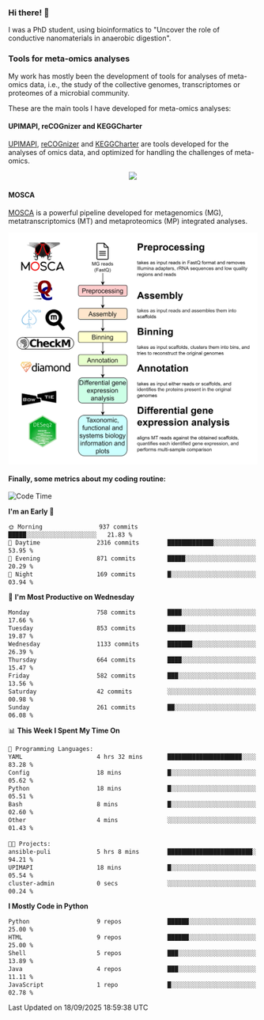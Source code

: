 ### Hi there! 👋

I was a PhD student, using bioinformatics to "Uncover the role of conductive nanomaterials in anaerobic digestion".

### Tools for meta-omics analyses

My work has mostly been the development of tools for analyses of meta-omics data, i.e., the study of the collective genomes, transcriptomes or proteomes of a microbial community.

These are the main tools I have developed for meta-omics analyses:

#### UPIMAPI, reCOGnizer and KEGGCharter

[UPIMAPI](https://github.com/iquasere/UPIMAPI), [reCOGnizer](https://github.com/iquasere/reCOGnizer) and [KEGGCharter](https://github.com/iquasere/KEGGCharter) are tools developed for the analyses of omics data, and optimized for handling the challenges of meta-omics.

<p align="center">
    <img src="assets/annotation_paper.png">
</p>

#### MOSCA

[MOSCA](https://github.com/iquasere/MOSCA) is a powerful pipeline developed for metagenomics (MG), metatranscriptomics (MT) and metaproteomics (MP) integrated analyses.

<p align="center">
    <img src="assets/mosca_workflow.png" align="center" width="700">
</p>


#### Finally, some metrics about my coding routine:

<!--START_SECTION:waka-->
![Code Time](http://img.shields.io/badge/Code%20Time-1%2C028%20hrs%2011%20mins-blue)

**I'm an Early 🐤** 

```text
🌞 Morning                937 commits         █████░░░░░░░░░░░░░░░░░░░░   21.83 % 
🌆 Daytime                2316 commits        █████████████░░░░░░░░░░░░   53.95 % 
🌃 Evening                871 commits         █████░░░░░░░░░░░░░░░░░░░░   20.29 % 
🌙 Night                  169 commits         █░░░░░░░░░░░░░░░░░░░░░░░░   03.94 % 
```
📅 **I'm Most Productive on Wednesday** 

```text
Monday                   758 commits         ████░░░░░░░░░░░░░░░░░░░░░   17.66 % 
Tuesday                  853 commits         █████░░░░░░░░░░░░░░░░░░░░   19.87 % 
Wednesday                1133 commits        ███████░░░░░░░░░░░░░░░░░░   26.39 % 
Thursday                 664 commits         ████░░░░░░░░░░░░░░░░░░░░░   15.47 % 
Friday                   582 commits         ███░░░░░░░░░░░░░░░░░░░░░░   13.56 % 
Saturday                 42 commits          ░░░░░░░░░░░░░░░░░░░░░░░░░   00.98 % 
Sunday                   261 commits         ██░░░░░░░░░░░░░░░░░░░░░░░   06.08 % 
```


📊 **This Week I Spent My Time On** 

```text
💬 Programming Languages: 
YAML                     4 hrs 32 mins       █████████████████████░░░░   83.28 % 
Config                   18 mins             █░░░░░░░░░░░░░░░░░░░░░░░░   05.62 % 
Python                   18 mins             █░░░░░░░░░░░░░░░░░░░░░░░░   05.51 % 
Bash                     8 mins              █░░░░░░░░░░░░░░░░░░░░░░░░   02.60 % 
Other                    4 mins              ░░░░░░░░░░░░░░░░░░░░░░░░░   01.43 % 

🐱‍💻 Projects: 
ansible-puli             5 hrs 8 mins        ████████████████████████░   94.21 % 
UPIMAPI                  18 mins             █░░░░░░░░░░░░░░░░░░░░░░░░   05.54 % 
cluster-admin            0 secs              ░░░░░░░░░░░░░░░░░░░░░░░░░   00.24 % 
```

**I Mostly Code in Python** 

```text
Python                   9 repos             ██████░░░░░░░░░░░░░░░░░░░   25.00 % 
HTML                     9 repos             ██████░░░░░░░░░░░░░░░░░░░   25.00 % 
Shell                    5 repos             ███░░░░░░░░░░░░░░░░░░░░░░   13.89 % 
Java                     4 repos             ███░░░░░░░░░░░░░░░░░░░░░░   11.11 % 
JavaScript               1 repo              █░░░░░░░░░░░░░░░░░░░░░░░░   02.78 % 
```




 Last Updated on 18/09/2025 18:59:38 UTC
<!--END_SECTION:waka-->
